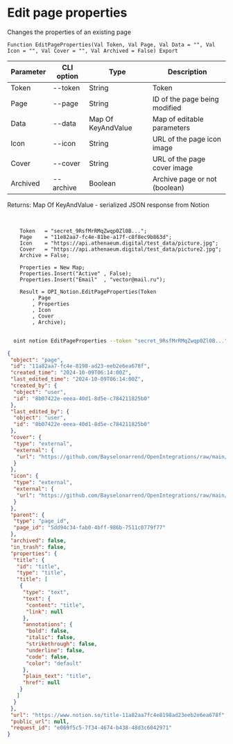 ﻿---
sidebar_position: 4
---

# Edit page properties
 Changes the properties of an existing page



`Function EditPageProperties(Val Token, Val Page, Val Data = "", Val Icon = "", Val Cover = "", Val Archived = False) Export`

  | Parameter | CLI option | Type | Description |
  |-|-|-|-|
  | Token | --token | String | Token |
  | Page | --page | String | ID of the page being modified |
  | Data | --data | Map Of KeyAndValue | Map of editable parameters |
  | Icon | --icon | String | URL of the page icon image |
  | Cover | --cover | String | URL of the page cover image |
  | Archived | --archive | Boolean | Archive page or not (boolean) |

  
  Returns:  Map Of KeyAndValue - serialized JSON response from Notion

<br/>




```bsl title="Code example"
    Token   = "secret_9RsfMrRMqZwqp0Zl0B...";
    Page    = "11e82aa7-fc4e-81be-a17f-c8f8ec9b863d";
    Icon    = "https://api.athenaeum.digital/test_data/picture.jpg";
    Cover   = "https://api.athenaeum.digital/test_data/picture2.jpg";
    Archive = False;

    Properties = New Map;
    Properties.Insert("Active" , False);
    Properties.Insert("Email"  , "vector@mail.ru");

    Result = OPI_Notion.EditPageProperties(Token
        , Page
        , Properties
        , Icon
        , Cover
        , Archive);
```



```sh title="CLI command example"
    
  oint notion EditPageProperties --token "secret_9RsfMrRMqZwqp0Zl0B..." --page "5dd94c34fab04bff9..." --data %data% --icon "https://opi.neocities.org/img/logo.png" --cover "https://opi.neocities.org/assets/images/logo_long-e69f28017feff1759ffcfe3f4e7bbf2a.png" --archive %archive%

```

```json title="Result"
{
 "object": "page",
 "id": "11a82aa7-fc4e-8198-ad23-eeb2e6ea678f",
 "created_time": "2024-10-09T06:14:00Z",
 "last_edited_time": "2024-10-09T06:14:00Z",
 "created_by": {
  "object": "user",
  "id": "8b07422e-eeea-40d1-8d5e-c784211825b0"
 },
 "last_edited_by": {
  "object": "user",
  "id": "8b07422e-eeea-40d1-8d5e-c784211825b0"
 },
 "cover": {
  "type": "external",
  "external": {
   "url": "https://github.com/Bayselonarrend/OpenIntegrations/raw/main/service/test_data/picture2.jpg"
  }
 },
 "icon": {
  "type": "external",
  "external": {
   "url": "https://github.com/Bayselonarrend/OpenIntegrations/raw/main/service/test_data/picture.jpg"
  }
 },
 "parent": {
  "type": "page_id",
  "page_id": "5dd94c34-fab0-4bff-986b-7511c0779f77"
 },
 "archived": false,
 "in_trash": false,
 "properties": {
  "title": {
   "id": "title",
   "type": "title",
   "title": [
    {
     "type": "text",
     "text": {
      "content": "title",
      "link": null
     },
     "annotations": {
      "bold": false,
      "italic": false,
      "strikethrough": false,
      "underline": false,
      "code": false,
      "color": "default"
     },
     "plain_text": "title",
     "href": null
    }
   ]
  }
 },
 "url": "https://www.notion.so/title-11a82aa7fc4e8198ad23eeb2e6ea678f",
 "public_url": null,
 "request_id": "e069f5c5-7f34-4674-b438-48d3c6042971"
}
```
